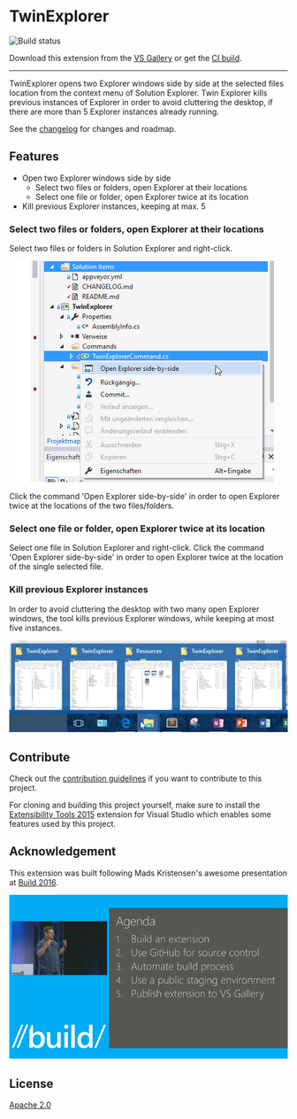 # TwinExplorer

<!-- Replace this badge with your own-->
![Build status](https://ci.appveyor.com/api/projects/status/hv6uyc059rqbc6fj?svg=true)
<!-- Update the VS Gallery link after you upload the VSIX-->
Download this extension from the [VS Gallery](https://visualstudiogallery.msdn.microsoft.com/2319d00f-5810-49f9-b6e4-57ac3ce28988)
or get the [CI build](http://vsixgallery.com/extension/7e7f1316-08bb-4871-851a-4fd82d9d4d32/).

---------------------------------------

TwinExplorer opens two Explorer windows side by side 
at the selected files location from the context menu of Solution Explorer.
Twin Explorer kills previous instances of Explorer 
in order to avoid cluttering the desktop, 
if there are more than 5 Explorer instances already running.

See the [changelog](CHANGELOG.md) for changes and roadmap.

## Features

- Open two Explorer windows side by side
  - Select two files or folders, open Explorer at their locations
  - Select one file or folder, open Explorer twice at its location
- Kill previous Explorer instances, keeping at max. 5

### Select two files or folders, open Explorer at their locations
Select two files or folders in Solution Explorer and right-click.

![Context Menu Two Files](TwinExplorer/img/context-menu-two-files.png)

Click the command 'Open Explorer side-by-side' in order to open Explorer
twice at the locations of the two files/folders.

### Select one file or folder, open Explorer twice at its location
Select one file in Solution Explorer and right-click. Click the command 'Open Explorer side-by-side' in order to open Explorer
twice at the location of the single selected file.

### Kill previous Explorer instances
In order to avoid cluttering the desktop with two many open Explorer windows, 
the tool kills previous Explorer windows, while keeping at most five instances.

![Explorer Instances](TwinExplorer/img/explorer-instances.png)

## Contribute
Check out the [contribution guidelines](CONTRIBUTING.md)
if you want to contribute to this project.

For cloning and building this project yourself, make sure
to install the
[Extensibility Tools 2015](https://visualstudiogallery.msdn.microsoft.com/ab39a092-1343-46e2-b0f1-6a3f91155aa6)
extension for Visual Studio which enables some features
used by this project.

## Acknowledgement
This extension was built following Mads Kristensen's awesome presentation at [Build 2016](https://channel9.msdn.com/events/Build/2016/B886).

![Mads Kristensen](TwinExplorer/img/ack.png)

## License
[Apache 2.0](LICENSE)